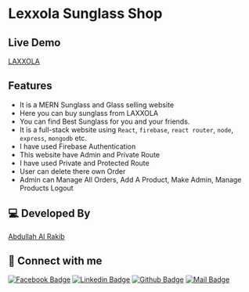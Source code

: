 # Lexxola Sunglass Shop

## Live Demo

[LAXXOLA](https://eye-spy-mern.web.app/)

## Features

- It is a MERN Sunglass and Glass selling website 
- Here you can buy sunglass from LAXXOLA
- You can find Best Sunglass for you and your friends.
- It is a full-stack website using `React`, `firebase`, `react router`, `node`, `express`, `mongodb` etc.
- I have used Firebase Authentication
- This website have Admin and Private Route
- I have used Private and Protected Route
- User can delete there own Order
- Admin can Manage All Orders, Add A Product, Make Admin, Manage Products Logout

## 💻 Developed By

[Abdullah Al Rakib](http://abdullahrakib.tk/)

## 🚀 Connect with me

[![Facebook Badge](https://img.shields.io/badge/Facebook-1877F2?style=for-the-badge&logo=facebook&logoColor=white)](https://facebook.com/arakib42)
[![Linkedin Badge](https://img.shields.io/badge/LinkedIn-0077B5?style=for-the-badge&logo=linkedin&logoColor=white)](https://www.linkedin.com/in/arakib42/)
[![Github Badge](https://img.shields.io/badge/GitHub-100000?style=for-the-badge&logo=github&logoColor=white)](https://github.com/arakib42)
[![Mail Badge](https://img.shields.io/badge/Gmail-D14836?style=for-the-badge&logo=gmail&logoColor=white)](mailto:abdullah.rakib.dev@gmail.com)
